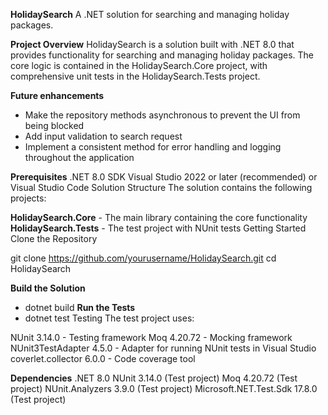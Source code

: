 **HolidaySearch**
A .NET solution for searching and managing holiday packages.

**Project Overview**
HolidaySearch is a solution built with .NET 8.0 that provides functionality for searching and managing holiday packages. The core logic is contained in the HolidaySearch.Core project, with comprehensive unit tests in the HolidaySearch.Tests project.

**Future enhancements**
- Make the repository methods asynchronous to prevent the UI from being blocked
- Add input validation to search request
- Implement a consistent method for error handling and logging throughout the application

**Prerequisites**
.NET 8.0 SDK
Visual Studio 2022 or later (recommended) or Visual Studio Code
Solution Structure
The solution contains the following projects:

**HolidaySearch.Core** - The main library containing the core functionality
**HolidaySearch.Tests** - The test project with NUnit tests
Getting Started
Clone the Repository

git clone https://github.com/yourusername/HolidaySearch.git
cd HolidaySearch

**Build the Solution**
- dotnet build
**Run the Tests**
- dotnet test
Testing
The test project uses:

NUnit 3.14.0 - Testing framework
Moq 4.20.72 - Mocking framework
NUnit3TestAdapter 4.5.0 - Adapter for running NUnit tests in Visual Studio
coverlet.collector 6.0.0 - Code coverage tool

**Dependencies**
.NET 8.0
NUnit 3.14.0 (Test project)
Moq 4.20.72 (Test project)
NUnit.Analyzers 3.9.0 (Test project)
Microsoft.NET.Test.Sdk 17.8.0 (Test project)

